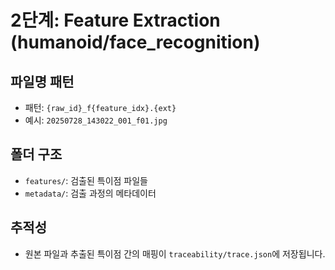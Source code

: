 # 2단계: Feature Extraction (humanoid/face_recognition)

## 파일명 패턴
- 패턴: `{raw_id}_f{feature_idx}.{ext}`
- 예시: `20250728_143022_001_f01.jpg`

## 폴더 구조
- `features/`: 검출된 특이점 파일들
- `metadata/`: 검출 과정의 메타데이터

## 추적성
- 원본 파일과 추출된 특이점 간의 매핑이 `traceability/trace.json`에 저장됩니다.
